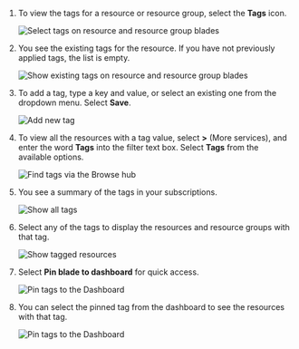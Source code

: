 1. To view the tags for a resource or resource group, select the **Tags** icon. 

     ![Select tags on resource and resource group blades](./media/resource-manager-tag-resources/select-tag-icon.png)

2. You see the existing tags for the resource. If you have not previously applied tags, the list is empty. 

     ![Show existing tags on resource and resource group blades](./media/resource-manager-tag-resources/existing-tags.png)

3. To add a tag, type a key and value, or select an existing one from the dropdown menu. Select **Save**.

     ![Add new tag](./media/resource-manager-tag-resources/tag-resources.png)
3. To view all the resources with a tag value, select **>** (More services), and enter the word **Tags** into the filter text box. Select **Tags** from the available options.
   
     ![Find tags via the Browse hub](./media/resource-manager-tag-resources/browse-tags.png)

4. You see a summary of the tags in your subscriptions.

     ![Show all tags](./media/resource-manager-tag-resources/tag-taxonomy.png)

5. Select any of the tags to display the resources and resource groups with that tag.

     ![Show tagged resources](./media/resource-manager-tag-resources/show-tagged-resources.png)

6. Select **Pin blade to dashboard** for quick access.

     ![Pin tags to the Dashboard](./media/resource-manager-tag-resources/pin-tag.png)

7. You can select the pinned tag from the dashboard to see the resources with that tag.

     ![Pin tags to the Dashboard](./media/resource-manager-tag-resources/show-pinned-tag.png)